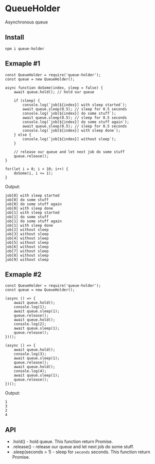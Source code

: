 # QueueHolder
Asynchronous queue

## Install
```
npm i queue-holder
```

## Exmaple #1

```
const QueueHolder = require('queue-holder');
const queue = new QueueHolder();

async function doSome(index, sleep = false) {
    await queue.hold(); // hold our queue

    if (sleep) {
        console.log(`job[${index}] with sleep started`);
        await queue.sleep(0.5); // sleep for 0.5 seconds
        console.log(`job[${index}] do some stuff`);
        await queue.sleep(0.5); // sleep for 0.5 seconds
        console.log(`job[${index}] do some stuff again`);
        await queue.sleep(0.5); // sleep for 0.5 seconds
        console.log(`job[${index}] with sleep done`);
    } else {
        console.log(`job[${index}] without sleep`);
    }

    // release our queue and let next job do some stuff
    queue.release();
}

for(let i = 0; i < 10; i++) {
    doSome(i, i <= 1);
}
```

Output:
```
job[0] with sleep started
job[0] do some stuff
job[0] do some stuff again
job[0] with sleep done
job[1] with sleep started
job[1] do some stuff
job[1] do some stuff again
job[1] with sleep done
job[2] without sleep
job[3] without sleep
job[4] without sleep
job[5] without sleep
job[6] without sleep
job[7] without sleep
job[8] without sleep
job[9] without sleep
```

## Exmaple #2

```
const QueueHolder = require('queue-holder');
const queue = new QueueHolder();

(async () => {
    await queue.hold();
    console.log(1);
    await queue.sleep(1);
    queue.release();
    await queue.hold();
    console.log(2);
    await queue.sleep(1);
    queue.release();
})();

(async () => {
    await queue.hold();
    console.log(3);
    await queue.sleep(1);
    queue.release();
    await queue.hold();
    console.log(4);
    await queue.sleep(1);
    queue.release();
})();
```

Output:

```
1
3
2
4
```

## API
- .hold() - hold queue. This function return Promise.
- .release() - release our queue and let next job do some stuff.
- .sleep(seconds = 1) - sleep for `seconds` seconds. This function return Promise.
